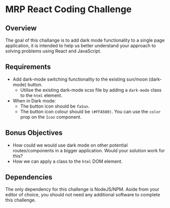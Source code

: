 # MRP React Coding Challenge


## Overview

The goal of this challange is to add dark mode functionality to a single page application, it is intended to help us better understand your approach to solving problems using React and JavaScript.

## Requirements
- Add dark-mode switching functionality to the existing sun/moon (dark-mode) button.
  - Utilise the existing dark-mode scss file by adding a `dark-mode` class to the `html` element.
- When in Dark mode:
  - The button icon should be `faSun`.
  - The button icon colour should be `(#FFA500)`. You can use the `color` prop on the `Icon` component.

## Bonus Objectives
- How could we would use dark mode on other potential routes/components in a bigger application. Would your solution work for this?
- How we can apply a class to the `html` DOM element.

## Dependencies

The only dependency for this challenge is NodeJS/NPM. Aside from your editor of choice, you should not need any additional software to complete this challenge.
